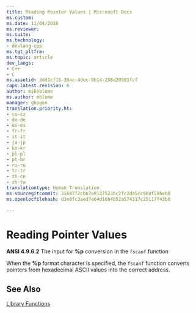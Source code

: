 ```yaml
---
title: Reading Pointer Values | Microsoft Docs
ms.custom: 
ms.date: 11/04/2016
ms.reviewer: 
ms.suite: 
ms.technology:
- devlang-cpp
ms.tgt_pltfrm: 
ms.topic: article
dev_langs:
- C++
- C
ms.assetid: 3dd1cf15-30ac-4dec-9b14-258d20501fcf
caps.latest.revision: 6
author: mikeblome
ms.author: mblome
manager: ghogen
translation.priority.ht:
- cs-cz
- de-de
- es-es
- fr-fr
- it-it
- ja-jp
- ko-kr
- pl-pl
- pt-br
- ru-ru
- tr-tr
- zh-cn
- zh-tw
translationtype: Human Translation
ms.sourcegitcommit: 3168772cbb7e8127523bc2fc2da5cc9b4f59beb8
ms.openlocfilehash: d3e0fc3aed7e64d16b4b52a574317c25117f43b0

---
```

# Reading Pointer Values
**ANSI 4.9.6.2** The input for **%p** conversion in the `fscanf` function  
  
 When the **%p** format character is specified, the `fscanf` function converts pointers from hexadecimal ASCII values into the correct address.  
  
## See Also  
 [Library Functions](../c-language/library-functions.md)


<!--HONumber=Jan17_HO2-->


